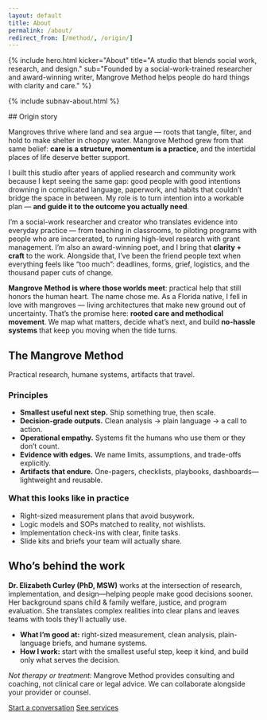 ```yaml
---
layout: default
title: About
permalink: /about/
redirect_from: [/method/, /origin/]
---
```


{% include hero.html
  kicker="About"
  title="A studio that blends social work, research, and design."
  sub="Founded by a social-work-trained researcher and award-winning writer, Mangrove Method helps people do hard things with clarity and care."
%}

{% include subnav-about.html %}

<div class="page-panel" id="origin" markdown="1">
## Origin story

Mangroves thrive where land and sea argue — roots that tangle, filter, and hold to make shelter in choppy water. Mangrove Method grew from that same belief: **care is a structure, momentum is a practice**, and the intertidal places of life deserve better support.

I built this studio after years of applied research and community work because I kept seeing the same gap: good people with good intentions drowning in complicated language, paperwork, and habits that couldn’t bridge the space in between. My role is to turn intention into a workable plan — **and guide it to the outcome you actually need**.

I’m a social-work researcher and creator who translates evidence into everyday practice — from teaching in classrooms, to piloting programs with people who are incarcerated, to running high-level research with grant management. I’m also an award-winning poet, and I bring that **clarity + craft** to the work. Alongside that, I’ve been the friend people text when everything feels like “too much”: deadlines, forms, grief, logistics, and the thousand paper cuts of change.

**Mangrove Method is where those worlds meet**: practical help that still honors the human heart. The name chose me. As a Florida native, I fell in love with mangroves — living architectures that make new ground out of uncertainty. That’s the promise here: **rooted care and methodical movement**. We map what matters, decide what’s next, and build **no-hassle systems** that keep you moving when the tide turns.
</div>

<div class="page-panel" id="method">
  <h2>The Mangrove Method</h2>
  <p class="sub">Practical research, humane systems, artifacts that travel.</p>

  <h3>Principles</h3>
  <ul>
    <li><strong>Smallest useful next step.</strong> Ship something true, then scale.</li>
    <li><strong>Decision-grade outputs.</strong> Clean analysis → plain language → a call to action.</li>
    <li><strong>Operational empathy.</strong> Systems fit the humans who use them or they don’t count.</li>
    <li><strong>Evidence with edges.</strong> We name limits, assumptions, and trade-offs explicitly.</li>
    <li><strong>Artifacts that endure.</strong> One-pagers, checklists, playbooks, dashboards—lightweight and reusable.</li>
  </ul>

  <h3 style="margin-top:18px">What this looks like in practice</h3>
  <ul>
    <li>Right-sized measurement plans that avoid busywork.</li>
    <li>Logic models and SOPs matched to reality, not wishlists.</li>
    <li>Implementation check-ins with clear, finite tasks.</li>
    <li>Slide kits and briefs your team will actually share.</li>
  </ul>
</div>

<div class="page-panel" id="bio">
  <h2>Who’s behind the work</h2>
  <p><strong>Dr. Elizabeth Curley (PhD, MSW)</strong> works at the intersection of research, implementation, and design—helping people make good decisions sooner. Her background spans child & family welfare, justice, and program evaluation. She translates complex realities into clear plans and leaves teams with tools they’ll actually use.</p>
  <ul>
    <li><strong>What I’m good at:</strong> right-sized measurement, clean analysis, plain-language briefs, and humane systems.</li>
    <li><strong>How I work:</strong> start with the smallest useful step, keep it kind, and build only what serves the decision.</li>
  </ul>
  <p class="sub" style="margin-top:8px"><em>Not therapy or treatment:</em> Mangrove Method provides consulting and coaching, not clinical care or legal advice. We can collaborate alongside your provider or counsel.</p>

  <p class="cta-row" style="margin-top:12px">
    <a class="button" href="/contact/">Start a conversation</a>
    <a class="btn" href="/services/">See services</a>
  </p>
</div>
